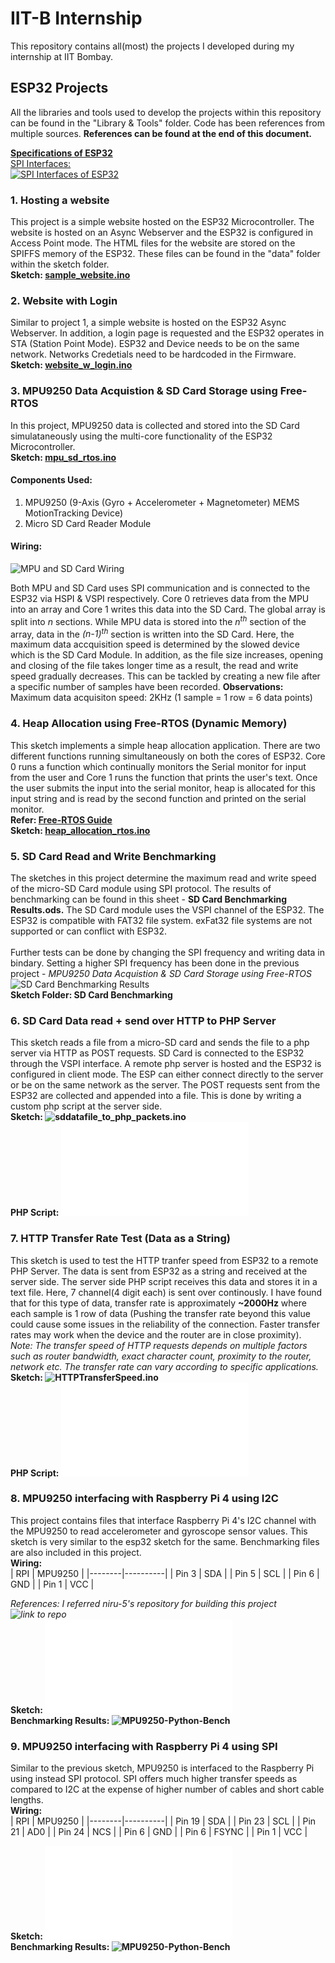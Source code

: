 # IIT-B Internship
This repository contains all(most) the projects I developed during my internship at IIT Bombay. 

## ESP32 Projects
All the libraries and tools used to develop the projects within this repository can be found in the "Library & Tools" folder. Code has been references from multiple sources. **References can be found at the end of this document.**

<ins>**Specifications of ESP32**<ins/>
<br>SPI Interfaces:<br/>
![SPI Interfaces of ESP32](/MISC/SPI_Interfaces_ESP32.png)


### 1. Hosting a website
This project is a simple website hosted on the ESP32 Microcontroller. The website is hosted on an Async Webserver and the ESP32 is configured in Access Point mode. The HTML files for the website are stored on the SPIFFS memory of the ESP32. These files can be found in the "data" folder within the sketch folder.
<br>**Sketch: [sample_website.ino](/sample_website/sample_website.ino)**

### 2. Website with Login
Similar to project 1, a simple website is hosted on the ESP32 Async Webserver. In addition, a login page is requested and the ESP32 operates in STA (Station Point Mode). ESP32 and Device needs to be on the same network. Networks Credetials need to be hardcoded in the Firmware.
<br>**Sketch: [website_w_login.ino](/website_w_login/website_w_login.ino)**
  

### 3. MPU9250 Data Acquistion & SD Card Storage using Free-RTOS
In this project, MPU9250 data is collected and stored into the SD Card simulataneously using the multi-core functionality of the ESP32 Microcontroller.
<br>**Sketch: [mpu_sd_rtos.ino](/mpu_sd_rtos/mpu_sd_rtos.ino)**

#### Components Used:
1. MPU9250 (9-Axis (Gyro + Accelerometer + Magnetometer) MEMS MotionTracking Device)
2. Micro SD Card Reader Module

#### Wiring:
![MPU and SD Card Wiring](/MISC/mpu_sd_wiring.png)

Both MPU and SD Card uses SPI communication and is connected to the ESP32 via HSPI & VSPI respectively. Core 0 retrieves data from the MPU into an array and Core 1 writes this data into the SD Card. The global array is split into _n_ sections. While MPU data is stored into the _n<sup>th<sup/>_ section of the array, data in the _(n-1)<sup>th<sup/>_ section is written into the SD Card. Here, the maximum data accquisition speed is determined by the slowed device which is the SD Card Module. In addition, as the file size increases, opening and closing of the file takes longer time as a result, the read and write speed gradually decreases. This can be tackled by creating a new file after a specific number of samples have been recorded.
**Observations:** Maximum data acquisiton speed: 2KHz (1 sample = 1 row = 6 data points)
  
  
### 4. Heap Allocation using Free-RTOS (Dynamic Memory)
This sketch implements a simple heap allocation application. There are two different functions running simultaneously on both the cores of ESP32. Core 0 runs a function which continually monitors the Serial monitor for input from the user and Core 1 runs the function that prints the user's text. Once the user submits the input into the serial monitor, heap is allocated for this input string and is read by the second function and printed on the serial monitor. 
<br>**Refer: [Free-RTOS Guide](https://www.freertos.org/fr-content-src/uploads/2018/07/161204_Mastering_the_FreeRTOS_Real_Time_Kernel-A_Hands-On_Tutorial_Guide.pdf)**
<br>**Sketch: [heap_allocation_rtos.ino](/heap_allocation_rtos/heap_allocation_rtos.ino)**
  
### 5. SD Card Read and Write Benchmarking
The sketches in this project determine the maximum read and write speed of the micro-SD Card module using SPI protocol. The results of benchmarking can be found in this sheet - **SD Card Benchmarking Results.ods.** The SD Card module uses the VSPI channel of the ESP32. The ESP32 is compatible with FAT32 file system. exFat32 file systems are not supported or can conflict with ESP32.<br/>
<br>Further tests can be done by changing the SPI frequency and writing data in bindary. Setting a higher SPI frequency has been done in the previous project - _MPU9250 Data Acquistion & SD Card Storage using Free-RTOS_
![SD Card Benchmarking Results](/MISC/SD_BENCH_RESULTS.png)
<br>**Sketch Folder: SD Card Benchmarking**

### 6. SD Card Data read + send over HTTP to PHP Server
This sketch reads a file from a micro-SD card and sends the file to a php server via HTTP as POST requests. SD Card is connected to the ESP32 through the VSPI interface. A remote php server is hosted and the ESP32 is configured in client mode. The ESP can either connect directly to the server or be on the same network as the server. The POST requests sent from the ESP32 are collected and appended into a file. This is done by writing a custom php script at the server side.
<br>**Sketch: ![sddatafile_to_php_packets.ino](sddatafile_to_php_packets/sddatafile_to_php_packets.ino)**
<br>**PHP Script: ![espdata_sdcard.php](php_scripts/espdata_sdcard.php)**

### 7. HTTP Transfer Rate Test (Data as a String)
This sketch is used to test the HTTP tranfer speed from ESP32 to a remote PHP Server. The data is sent from ESP32 as a string and received at the server side. The server side PHP script receives this data and stores it in a text file. Here, 7 channel(4 digit each) is sent over continously. I have found that for this type of data, transfer rate is approximately **~2000Hz** where each sample is 1 row of data (Pushing the transfer rate beyond this value could cause some issues in the reliability of the connection. Faster transfer rates may work when the device and the router are in close proximity). 
<br>_Note: The transfer speed of HTTP requests depends on multiple factors such as router bandwidth, exact character count, proximity to the router, network etc. The transfer rate can vary according to specific applications._
<br>**Sketch: ![HTTPTransferSpeed.ino](HTTPTransferSpeed/HTTPTransferSpeed.ino)**
<br>**PHP Script: ![post-esp-data_v2.php](php_scripts/post-esp-data_v2.php)**
  
### 8. MPU9250 interfacing with Raspberry Pi 4 using I2C
This project contains files that interface Raspberry Pi 4's I2C channel with the MPU9250 to read accelerometer and gyroscope sensor values. This sketch is very similar to the esp32 sketch for the same. Benchmarking files are also included in this project.</br>
**Wiring:**</br>
| RPI | MPU9250 |
|--------|----------|
| Pin 3 | SDA |
| Pin 5 | SCL |
| Pin 6 | GND |
| Pin 1 | VCC | 

_References: I referred niru-5's repository for building this project ![link to repo](https://github.com/niru-5/imusensor.git)_
<br> **Sketch: ![i2c_mpu9250.py](MPU9250_RPI/i2c_mpu9250.py)**
<br> **Benchmarking Results: ![MPU9250-Python-Bench](MPU9250_RPI/MPU9250-Python-Bench)**
  
### 9. MPU9250 interfacing with Raspberry Pi 4 using SPI
Similar to the previous sketch, MPU9250 is interfaced to the Raspberry Pi using instead SPI protocol. SPI offers much higher transfer speeds as compared to I2C at the expense of higher number of cables and short cable lengths.</br>
**Wiring:**</br>
| RPI | MPU9250 |
|--------|----------|
| Pin 19 | SDA |
| Pin 23 | SCL |
| Pin 21 | AD0 |
| Pin 24 | NCS |
| Pin 6 | GND |
| Pin 6 | FSYNC |
| Pin 1 | VCC |

**Sketch: ![spi_mpu9250.py](MPU9250_RPI/spi_mpu9250.py)**
<br> **Benchmarking Results: ![MPU9250-Python-Bench](MPU9250_RPI/MPU9250-Python-Bench)**

